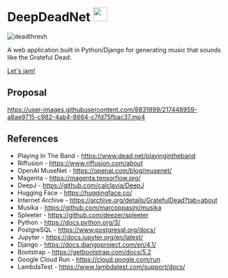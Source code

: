 # DeepDeadNet <img src="https://user-images.githubusercontent.com/8831999/217459436-d63a7da9-dd81-45ab-b887-b85facdd9fd9.png" width="32">

![deadthresh](https://user-images.githubusercontent.com/8831999/217459228-16fe8f59-669c-40fa-8f40-dbb70015199e.png)

A web application built in Python/Django for generating music that sounds like the Grateful Dead.

[Let's jam!](https://deepdead.net)

## Proposal
https://user-images.githubusercontent.com/8831999/217448959-a8ae9715-c982-4ab4-8664-c7fd75fbac37.mp4

## References
- Playing In The Band - https://www.dead.net/playingintheband
- Riffusion - https://www.riffusion.com/about
- OpenAI MuseNet - https://openai.com/blog/musenet/
- Magenta - https://magenta.tensorflow.org/
- DeepJ - https://github.com/calclavia/DeepJ
- Hugging Face - https://huggingface.co/
- Internet Archive - https://archive.org/details/GratefulDead?tab=about
- Musika - https://github.com/marcoppasini/musika
- Spleeter - https://github.com/deezer/spleeter
- Python - https://docs.python.org/3/
- PostgreSQL - https://www.postgresql.org/docs/
- Jupyter - https://docs.jupyter.org/en/latest/
- Django - https://docs.djangoproject.com/en/4.1/
- Bootstrap - https://getbootstrap.com/docs/5.2
- Google Cloud Run - https://cloud.google.com/run
- LambdaTest - https://www.lambdatest.com/support/docs/
